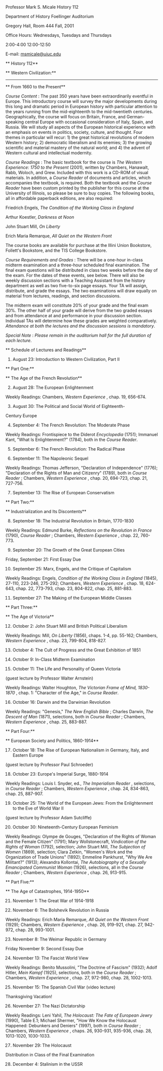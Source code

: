 Professor Mark S. Micale History 112

Department of History Foellinger Auditorium

Gregory Hall, Room 444 Fall, 2001

Office Hours: Wednesdays, Tuesdays and Thursdays

2:00-4:00 12:00-12:50

E-mail: msmicale@uiuc.edu





** History 112**



** Western Civilization:**

** **

** From 1660 to the Present**





_Course Content_ : The past 350 years have been extraordinarily eventful in
Europe. This introductory course will survey the major developments during
this long and dramatic period in European history with particular attention to
the years running from the mid-eighteenth to the mid-twentieth centuries.
Geographically, the course will focus on Britain, France, and German-speaking
central Europe with occasional consideration of Italy, Spain, and Russia. We
will study all aspects of the European historical experience with an emphasis
on events in politics, society, culture, and thought. Four themes in
particular will recur: 1) the great historical revolutions of modern Western
history; 2) democratic liberalism and its enemies; 3) the growing scientific
and material mastery of the natural world; and 4) the advent of Western
cultural and intellectual modernity.



_Course Readings_ : The basic textbook for the course is _The Western
Experience: 1750 to the Present_ (2001), written by Chambers, Hanawalt, Rabb,
Woloch, and Grew. Included with this work is a CD-ROM of visual materials. In
addition, a _Course Reader_ of documents and articles, which accompanies the
textbook, is required. Both the textbook and the _Course Reader_ have been
custom printed by the publisher for this course at the University of Illinois,
so please be sure to buy copies. The following books, all in affordable
paperback editions, are also required:

Friedrich Engels, _The Condition of the Working Class in England_

Arthur Koestler, _Darkness at Noon_

John Stuart Mill, _On Liberty_

Erich Maria Remarque, _All Quiet on the Western Front_



The course books are available for purchase at the Illini Union Bookstore,
Follett's Bookstore, and the TIS College Bookstore.





_Course Requirements and Grades_ : There will be a one-hour in-class midterm
examination and a three-hour scheduled final examination. The final exam
questions will be distributed in class two weeks before the day of the exam.
For the dates of these events, see below. There will also be weekly discussion
sections with a Teaching Assistant from the history department as well as two
five-to-six page essays. Your TA will assign, distribute, and grade the
essays. The two examinations will draw equally on material from lectures,
readings, and section discussions.

The midterm exam will constitute 20% of your grade and the final exam 30%. The
other half of your grade will derive from the two graded essays and from
attendance at and performance in your discussion section. Individual TAs will
determine how these grades are weighted comparatively. _Attendance at both the
lectures and the discussion sessions is mandatory_.



_Special Note_ : _Please remain in the auditorium hall for the full duration
of each lecture_.







** Schedule of Lectures and Readings**





1) August 23: Introduction to Western Civilization, Part II





** Part One:**

** The Age of the French Revolution**





2) August 28: The European Enlightenment



Weekly Readings: Chambers, _Western Experience_ , chap. 19, 656-674.



3) August 30: The Political and Social World of Eighteenth-

Century Europe



4) September 4: The French Revolution: The Moderate Phase



Weekly Readings: Frontispiece to the Diderot _Encyclopedia_ (1751); Immanuel
Kant,  "What Is Enlightenment?" (1784), both in the _Course Reader_.



5) September 6: The French Revolution: The Radical Phase



6) September 11: The Napoleonic Sequel



Weekly Readings: Thomas Jefferson, "Declaration of Independence" (1776);
"Declaration of the Rights of Man and Citizenry" (1789), both in _Course
Reader_ ; Chambers, _Western Experience_ , chap. 20, 694-723, chap. 21,
727-756.



7) September 13: The Rise of European Conservatism





** Part Two:**

** Industrialization and Its Discontents**







8) September 18: The Industrial Revolution in Britain, 1770-1830



Weekly Readings: Edmund Burke, _Reflections on the Revolution in France_
(1790), _Course Reader_ ; Chambers, _Western Experience_ , chap. 22, 760-773.



9) September 20: The Growth of the Great European Cities





Friday, September 21: First Essay Due





10) September 25: Marx, Engels, and the Critique of Capitalism



Weekly Readings: Engels, _Condition of the Working Class in England_ (1845),
27-110, 223-246, 275-292; Chambers, _Western Experience_ , chap. 18, 624-643,
chap. 22, 773-793, chap. 23, 804-822, chap. 25, 881-883.



11) September 27: The Making of the European Middle Classes





** Part Three:**

** The Age of Victoria**





12) October 2: John Stuart Mill and British Political Liberalism



Weekly Readings: Mill, _On Liberty_ (1856), chaps. 1-4, pp. 55-162; Chambers,
_Western Experience_ , chap. 23, 799-804, 818-827.





13) October 4: The Cult of Progress and the Great Exhibition of  1851





14) October 9: In-Class Midterm Examination



15) October 11: The Life and Personality of Queen Victoria



(guest lecture by Professor Walter Arnstein)



Weekly Readings: Walter Houghton, _The Victorian Frame of Mind, 1830-1870_ ,
chap. 1: "Character of the Age," in _Course Reader_.



16) October 16: Darwin and the Darwinian Revolution



Weekly Readings: "Genesis," _The New English Bible_ ; Charles Darwin, _The
Descent of Man_ (1871), selections, both in _Course Reader_ ; Chambers,
_Western Experience_ , chap. 25, 883-887.





** Part Four:**

** European Society and Politics, 1860-1914**





17) October 18: The Rise of European Nationalism in Germany,  Italy, and
Eastern Europe



(guest lecture by Professor Paul Schroeder)



18) October 23: Europe's Imperial Surge, 1880-1914



Weekly Readings: Louis I. Snyder, ed., _The Imperialism Reader_ , selections,
in _Course Reader_ ; Chambers, _Western Experience_ , chap. 24, 834-863, chap.
25, 887-907.



19) October 25: The World of the European Jews: From the  Enlightenment to the
Eve of World War II



(guest lecture by Professor Adam Sutcliffe)



20) October 30: Nineteenth-Century European Feminism



Weekly Readings: Olympe de Gouges, "Declaration of the Rights of Woman and the
Female Citizen" (1791); Mary Wollstonecraft, _Vindication of the Rights of
Woman_ (1792), selection; John Stuart Mill, _The Subjection of Women_ (1869),
selection; Clara Zetkin,  "Women's Work and the Organization of Trade Unions"
(1892); Emmeline Pankhurst, "Why We Are Militant?" (1913); Alexandra
Kollontai, _The Autobiography of a Sexually Emancipated Communist Woman_
(1926), selections, all in the _Course Reader_ ; Chambers, _Western
Experience_ , chap. 26, 913-915.





** Part Five:**

** The Age of Catastrophes, 1914-1950**





21) November 1: The Great War of 1914-1918



22) November 6: The Bolshevik Revolution in Russia



Weekly Readings: Erich Maria Remarque, _All Quiet on the Western Front_
(1929); Chambers, _Western Experience_ , chap. 26, 919-921, chap. 27, 942-972,
chap. 28, 993-1001.



23) November 8: The Weimar Republic in Germany





Friday November 9: Second Essay Due





24) November 13: The Fascist World View



Weekly Readings: Benito Mussolini, "The Doctrine of Fascism" (1932); Adolf
Hitler, _Mein Kampf_ (1925), selections, both in the _Course Reader_ ;
Chambers, _Western Experience_ , chap. 27, 972-980, chap. 28, 1002-1013.



25) November 15: The Spanish Civil War (video lecture)



Thanksgiving Vacation!





26) November 27: The Nazi Dictatorship



Weekly Readings: Leni Yahil, _The Holocaust: The Fate of European Jewry_
(1990), Table E.1; Michael Shermer,  "How We Know the Holocaust Happened:
Debunkers and Deniers" (1997), both in _Course Reader_ ; Chambers, _Western
Experience_ , chaps. 26, 930-931, 935-936, chap. 28, 1013-1020, 1030-1033.



27) November 29: The Holocaust





Distribution in Class of the Final Examination





28) December 4: Stalinism in the USSR



<p cla

